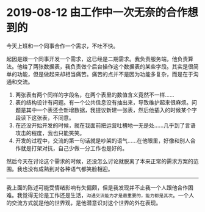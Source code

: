 # 2019-08-12 由工作中一次无奈的合作想到的

今天上班和一个同事合作一个需求，不吐不快。

起因是跟一个同事开发一个需求，这已经是二期需求。我负责服务端，他负责算法。他给了两张数据表，我负责做个后台操作这个数据表的某些字段。其实是很简单的功能，但是做起来却相当痛苦。痛苦的点并不是因为功能多复杂，而是在于沟通和交流。

1. 两张表有两个同样的字段名，在两个表里的数值含义竟然不一样……
2. 表的结构设计有问题。有一个公共信息没有抽出来，导致维护起来很麻烦。问题是其中一个表还会新增数据，我提议新建一张表，然后他插入的时候某个字段读下这张表，不同意。
3. 在还没开始开发的时候，就在我面前把运营吐槽地一无是处……几乎到了言语攻击的程度，我也只能笑笑。
4. 开发的过程中，交流的第一句话就是吵架的语气……在他眼里，好像和别人合作就是打架对抗，自己少做一分工作也是好的。

然后今天在讨论这个需求的时候，还没怎么讨论就脱离了本来正常的需求方案的范围。我也没有成熟到对各种语气都笑脸相迎。

---
我上面的陈述可能受情绪影响有失偏颇，但是我发现并不止我一个人跟他合作困难。我觉得无论是工作还是生活，`沟通交流能力才是最重要的，能力都是其次`。一个人的交流方式就是他的世界观，是他潜意识对这个世界的外在表现。